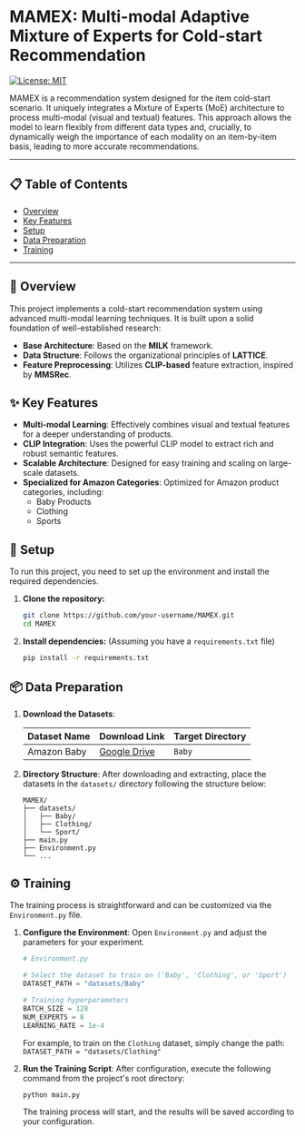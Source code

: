 # MAMEX: Multi-modal Adaptive Mixture of Experts for Cold-start Recommendation

[![License: MIT](https://img.shields.io/badge/License-MIT-yellow.svg)](https://opensource.org/licenses/MIT)

MAMEX is a recommendation system designed for the item cold-start scenario. It uniquely integrates a Mixture of Experts (MoE) architecture to process multi-modal (visual and textual) features. This approach allows the model to learn flexibly from different data types and, crucially, to dynamically weigh the importance of each modality on an item-by-item basis, leading to more accurate recommendations.

---

## 📋 Table of Contents

- [Overview](#overview)
- [Key Features](#key-features)
- [Setup](#setup)
- [Data Preparation](#data-preparation)
- [Training](#training)

---

## 📖 Overview

This project implements a cold-start recommendation system using advanced multi-modal learning techniques. It is built upon a solid foundation of well-established research:

- **Base Architecture**: Based on the **MILK** framework.
- **Data Structure**: Follows the organizational principles of **LATTICE**.
- **Feature Preprocessing**: Utilizes **CLIP-based** feature extraction, inspired by **MMSRec**.

## ✨ Key Features

- **Multi-modal Learning**: Effectively combines visual and textual features for a deeper understanding of products.
- **CLIP Integration**: Uses the powerful CLIP model to extract rich and robust semantic features.
- **Scalable Architecture**: Designed for easy training and scaling on large-scale datasets.
- **Specialized for Amazon Categories**: Optimized for Amazon product categories, including:
  - Baby Products
  - Clothing
  - Sports

## 🚀 Setup

To run this project, you need to set up the environment and install the required dependencies.

1.  **Clone the repository:**
    ```bash
    git clone https://github.com/your-username/MAMEX.git
    cd MAMEX
    ```

2.  **Install dependencies:**
    (Assuming you have a `requirements.txt` file)
    ```bash
    pip install -r requirements.txt
    ```

## 📦 Data Preparation

1.  **Download the Datasets**:

    | Dataset Name | Download Link | Target Directory |
    | :--- | :--- | :--- |
    | Amazon Baby | [Google Drive](https://drive.google.com/file/d/1C-18Y84lMS5xsRGwKQYa9P0Tot-gxgYY/view) | `Baby` |

2.  **Directory Structure**:
    After downloading and extracting, place the datasets in the `datasets/` directory following the structure below:

    ```
    MAMEX/
    ├── datasets/
    │   ├── Baby/
    │   ├── Clothing/
    │   └── Sport/
    ├── main.py
    ├── Environment.py
    └── ...
    ```

## ⚙️ Training

The training process is straightforward and can be customized via the `Environment.py` file.

1.  **Configure the Environment**:
    Open `Environment.py` and adjust the parameters for your experiment.

    ```python
    # Environment.py

    # Select the dataset to train on ('Baby', 'Clothing', or 'Sport')
    DATASET_PATH = "datasets/Baby"

    # Training hyperparameters
    BATCH_SIZE = 128
    NUM_EXPERTS = 8
    LEARNING_RATE = 1e-4
    ```

    For example, to train on the `Clothing` dataset, simply change the path:
    `DATASET_PATH = "datasets/Clothing"`

2.  **Run the Training Script**:
    After configuration, execute the following command from the project's root directory:
    ```bash
    python main.py
    ```
    The training process will start, and the results will be saved according to your configuration.
